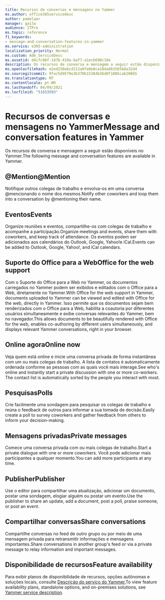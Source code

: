 ```yaml
---
title: Recursos de conversas e mensagens no Yammer
ms.author: office365servicedesc
author: pamelaar
manager: gailw
audience: ITPro
ms.topic: reference
f1_keywords:
- message-and-conversation-features-in-yammer
ms.service: o365-administration
localization_priority: Normal
ms.custom: Adm_ServiceDesc
ms.assetid: d4cfc96f-147b-410a-baf7-a1ecb690c3de
description: Os recursos de conversa e mensagem a seguir estão disponíveis no Yammer.
ms.openlocfilehash: e2ed250a6cd112a0fe8e8ca18da8b3565b8a32d4
ms.sourcegitcommit: 9fac5d9579e3b370b15384b36d0f1805cab20065
ms.translationtype: MT
ms.contentlocale: pt-BR
ms.lasthandoff: 04/09/2021
ms.locfileid: "51653593"
---
```

# <a name="message-and-conversation-features-in-yammer"></a><span data-ttu-id="2eb66-103">Recursos de conversas e mensagens no Yammer</span><span class="sxs-lookup"><span data-stu-id="2eb66-103">Message and conversation features in Yammer</span></span>

<span data-ttu-id="2eb66-104">Os recursos de conversa e mensagem a seguir estão disponíveis no Yammer.</span><span class="sxs-lookup"><span data-stu-id="2eb66-104">The following message and conversation features are available in Yammer.</span></span>
  
## <a name="mention"></a><span data-ttu-id="2eb66-105">@Mention</span><span class="sxs-lookup"><span data-stu-id="2eb66-105">@Mention</span></span>

<span data-ttu-id="2eb66-106">Notifique outros colegas de trabalho e envolva-os em uma conversa @mencionando o nome dos mesmos.</span><span class="sxs-lookup"><span data-stu-id="2eb66-106">Notify other coworkers and loop them into a conversation by @mentioning their name.</span></span>

## <a name="events"></a><span data-ttu-id="2eb66-107">Eventos</span><span class="sxs-lookup"><span data-stu-id="2eb66-107">Events</span></span>

<span data-ttu-id="2eb66-108">Organize reuniões e eventos, compartilhe-os com colegas de trabalho e acompanhe a participação.</span><span class="sxs-lookup"><span data-stu-id="2eb66-108">Organize meetings and events, share them with coworkers, and keep track of attendance.</span></span> <span data-ttu-id="2eb66-109">Os eventos podem ser adicionados aos calendários do Outlook, Google, Yahoo!e iCal.</span><span class="sxs-lookup"><span data-stu-id="2eb66-109">Events can be added to Outlook, Google, Yahoo!, and iCal calendars.</span></span>
  
## <a name="office-for-the-web-support"></a><span data-ttu-id="2eb66-110">Suporte do Office para a Web</span><span class="sxs-lookup"><span data-stu-id="2eb66-110">Office for the web support</span></span>

<span data-ttu-id="2eb66-111">Com o Suporte do Office para a Web no Yammer, os documentos carregados no Yammer podem ser exibidos e editados com o Office para a Web, diretamente no Yammer.</span><span class="sxs-lookup"><span data-stu-id="2eb66-111">With Office for the web support in Yammer, documents uploaded to Yammer can be viewed and edited with Office for the web, directly in Yammer.</span></span> <span data-ttu-id="2eb66-112">Isso permite que os documentos sejam bem renderizados com o Office para a Web, habilita a coautoria por diferentes usuários simultaneamente e exibe conversas relevantes do Yammer, bem no navegador.</span><span class="sxs-lookup"><span data-stu-id="2eb66-112">This allows documents to be beautifully rendered with Office for the web, enables co-authoring by different users simultaneously, and displays relevant Yammer conversations, right in your browser.</span></span>

## <a name="online-now"></a><span data-ttu-id="2eb66-113">Online agora</span><span class="sxs-lookup"><span data-stu-id="2eb66-113">Online now</span></span>

<span data-ttu-id="2eb66-p103">Veja quem está online e inicie uma conversa privada de forma instantânea com um ou mais colegas de trabalho. A lista de contatos é automaticamente ordenada conforme as pessoas com as quais você mais interage.</span><span class="sxs-lookup"><span data-stu-id="2eb66-p103">See who's online and instantly start a private discussion with one or more co-workers. The contact list is automatically sorted by the people you interact with most.</span></span>

## <a name="polls"></a><span data-ttu-id="2eb66-116">Pesquisas</span><span class="sxs-lookup"><span data-stu-id="2eb66-116">Polls</span></span>

<span data-ttu-id="2eb66-117">Crie facilmente uma sondagem para pesquisar os colegas de trabalho e reúna o feedback de outros para informar a sua tomada de decisão.</span><span class="sxs-lookup"><span data-stu-id="2eb66-117">Easily create a poll to survey coworkers and gather feedback from others to inform your decision-making.</span></span>
  
## <a name="private-messages"></a><span data-ttu-id="2eb66-118">Mensagens privadas</span><span class="sxs-lookup"><span data-stu-id="2eb66-118">Private messages</span></span>

<span data-ttu-id="2eb66-119">Comece uma conversa privada com ou mais colegas de trabalho.</span><span class="sxs-lookup"><span data-stu-id="2eb66-119">Start a private dialogue with one or more coworkers.</span></span> <span data-ttu-id="2eb66-120">Você pode adicionar mais participantes a qualquer momento.</span><span class="sxs-lookup"><span data-stu-id="2eb66-120">You can add more participants at any time.</span></span>

## <a name="publisher"></a><span data-ttu-id="2eb66-121">Publisher</span><span class="sxs-lookup"><span data-stu-id="2eb66-121">Publisher</span></span>

<span data-ttu-id="2eb66-122">Use o editor para compartilhar uma atualização, adicionar um documento, postar uma sondagem, elogiar alguém ou postar um evento.</span><span class="sxs-lookup"><span data-stu-id="2eb66-122">Use the publisher to share an update, add a document, post a poll, praise someone, or post an event.</span></span>
    
## <a name="share-conversations"></a><span data-ttu-id="2eb66-123">Compartilhar conversas</span><span class="sxs-lookup"><span data-stu-id="2eb66-123">Share conversations</span></span>

<span data-ttu-id="2eb66-124">Compartilhe conversas no feed de outro grupo ou por meio de uma mensagem privada para retransmitir informações e mensagens importantes.</span><span class="sxs-lookup"><span data-stu-id="2eb66-124">Share conversations in another group's feed or via a private message to relay information and important messages.</span></span>
  
## <a name="feature-availability"></a><span data-ttu-id="2eb66-125">Disponibilidade de recursos</span><span class="sxs-lookup"><span data-stu-id="2eb66-125">Feature availability</span></span>

<span data-ttu-id="2eb66-126">Para exibir planos de disponibilidade de recursos, opções autônomas e soluções locais, consulte [Descrição do serviço do Yammer.](yammer-service-description.md)</span><span class="sxs-lookup"><span data-stu-id="2eb66-126">To view feature availability plans, standalone options, and on-premises solutions, see [Yammer service description](yammer-service-description.md).</span></span>
  